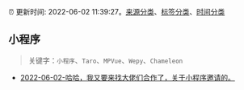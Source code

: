 :alarm_clock: 更新时间: 2022-06-02 11:39:27。[来源分类](../README.md)、[标签分类](../TAGS.md)、[时间分类](../TIMELINE.md)

## 小程序


> 关键字：`小程序`、`Taro`、`MPVue`、`Wepy`、`Chameleon`



- [2022-06-02-哈哈，我又要来找大佬们合作了，关于小程序邀请的。](https://www.v2ex.com/t/857013) 